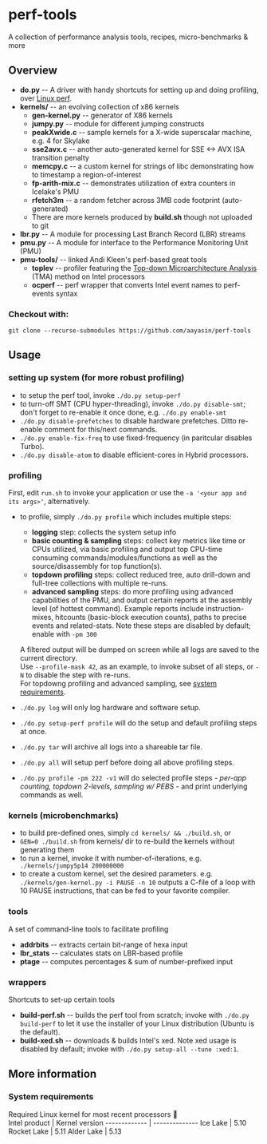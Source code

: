 # perf-tools
A collection of performance analysis tools, recipes, micro-benchmarks &amp; more

## Overview
* **do.py** -- A driver with handy shortcuts for setting up and doing profiling, over [Linux perf](https://perf.wiki.kernel.org/index).
* **kernels/** -- an evolving collection of x86 kernels
  * **gen-kernel.py** -- generator of X86 kernels
  * **jumpy.py** -- module for different jumping constructs
  * **peakXwide.c** -- sample kernels for a X-wide superscalar machine, e.g. 4 for Skylake
  * **sse2avx.c** -- another auto-generated kernel for SSE <-> AVX ISA transition penalty
  * **memcpy.c** -- a custom kernel for strings of libc demonstrating how to timestamp a region-of-interest
  * **fp-arith-mix.c** -- demonstrates utilization of extra counters in Icelake's PMU
  * **rfetch3m** -- a random fetcher across 3MB code footprint (auto-generated)
  * There are more kernels produced by **build.sh** though not uploaded to git
* **lbr.py** -- A module for processing Last Branch Record (LBR) streams
* **pmu.py** -- A module for interface to the Performance Monitoring Unit (PMU)
* **pmu-tools/** -- linked Andi Kleen's perf-based great tools
  * **toplev** -- profiler featuring the [Top-down Microarchitecture Analysis](http://bit.ly/tma-ispass14) (TMA) method on Intel processors
  * **ocperf** -- perf wrapper that converts Intel event names to perf-events syntax
### Checkout with: 
`git clone --recurse-submodules https://github.com/aayasin/perf-tools`


## Usage
### setting up system (for more robust profiling)
* to setup the perf tool, invoke `./do.py setup-perf`
* to turn-off SMT (CPU hyper-threading), invoke `./do.py disable-smt`; don't forget to re-enable it once done, e.g. `./do.py enable-smt`
* `./do.py disable-prefetches` to disable hardware prefetches. Ditto re-enable comment for this/next commands.
* `./do.py enable-fix-freq` to use fixed-frequency (in paritcular disables Turbo).
* `./do.py disable-atom` to disable efficient-cores in Hybrid processors.

### profiling
First, edit `run.sh` to invoke your application or use the `-a '<your app and its args>'`, alternatively.
* to profile, simply `./do.py profile` which includes multiple steps:
  * **logging** step: collects the system setup info
  * **basic counting & sampling** steps: collect key metrics like time or CPUs utilized,
    via basic profiling and output top CPU-time consuming commands/modules/functions as well as
    the source/disassembly for top function(s).
  * **topdown profiling** steps: collect reduced tree, auto drill-down and full-tree collections with multiple re-runs. 
  * **advanced sampling** steps: do more profiling using advanced capabilities of the PMU, and output certain reports 
    at the assembly level (of hottest command).
    Example reports include instruction-mixes, hitcounts (basic-block execution counts), paths to precise
    events and related-stats. Note these steps are disabled by default; enable with `-pm 300`

  A filtered output will be dumped on screen while all logs are saved to the current directory.  
  Use `--profile-mask 42`, as an example, to invoke subset of all steps,
    or `-N` to disable the step with re-runs.  
  For topdowng profiling and advanced sampling, see [system requirements](#head3sys).
* `./do.py log` will only log hardware and software setup.
* `./do.py setup-perf profile` will do the setup and default profiling steps at once.
* `./do.py tar` will archive all logs into a shareable tar file.
* `./do.py all` will setup perf before doing all above profiling steps.
* `./do.py profile -pm 222 -v1` will do selected profile steps - *per-app counting, topdown 2-levels,
  sampling w/ PEBS* - and print underlying commands as well.

### kernels (microbenchmarks)
* to build pre-defined ones, simply `cd kernels/ && ./build.sh`, or
* `GEN=0 ./build.sh` from kernels/ dir to re-build the kernels without generating them
* to run a kernel, invoke it with number-of-iterations, e.g.
`    ./kernels/jumpy5p14 200000000`
* to create a custom kernel, set the desired parameters. e.g.
`    ./kernels/gen-kernel.py -i PAUSE -n 10`
  outputs a C-file of a loop with 10 PAUSE instructions, that can be fed to your favorite compiler.

### tools
A set of command-line tools to facilitate profiling
* **addrbits** -- extracts certain bit-range of hexa input
* **lbr_stats** -- calculates stats on LBR-based profile
* **ptage** -- computes percentages & sum of number-prefixed input

### wrappers
Shortcuts to set-up certain tools
* **build-perf.sh** -- builds the perf tool from scratch; invoke with `./do.py build-perf` to let it
    use the installer of your Linux distribution (Ubuntu is the default).
* **build-xed.sh** -- downloads & builds Intel's xed. Note xed usage is disabled by default;
    invoke with `./do.py setup-all --tune :xed:1`.

## More information
### <a name="head3sys">System requirements</a>
Required Linux kernel for most recent processors :tada:  
Intel product | Kernel version
------------- | --------------
Ice Lake | 5.10
Rocket Lake | 5.11
Alder Lake | 5.13
